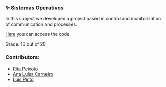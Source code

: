 ### :sparkles: Sistemas Operativos

In this subject we developed a project based in control and monitorization of communication and processes.

[Here](https://github.com/rita-peixoto/uminho-lei/tree/main/2YEAR/2nd/SO) you can access the code.

Grade: 13 out of 20


### Contributors:
- [Rita Peixoto](https://github.com/rita-peixoto)
- [Ana Luísa Carneiro](https://github.com/Analucar)
- [Luís Pinto](https://github.com/L-Pinto)

